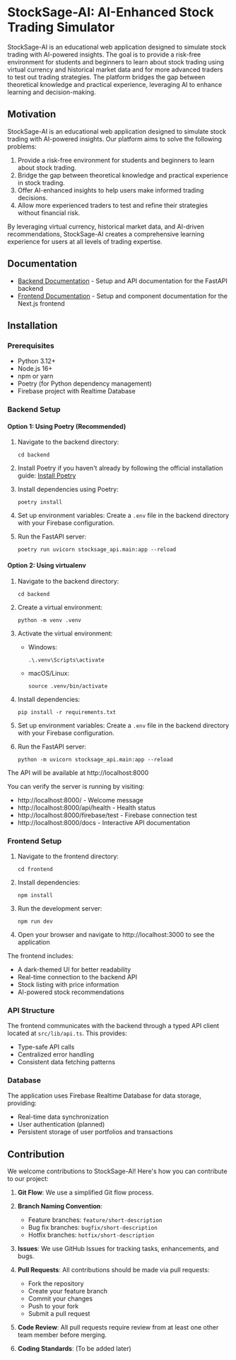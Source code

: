 # StockSage-AI: AI-Enhanced Stock Trading Simulator

StockSage-AI is an educational web application designed to simulate stock trading with AI-powered insights. The goal is to provide a risk-free environment for students and beginners to learn about stock trading using virtual currency and historical market data and for more advanced traders to test out trading strategies. The platform bridges the gap between theoretical knowledge and practical experience, leveraging AI to enhance learning and decision-making.

## Motivation

StockSage-AI is an educational web application designed to simulate stock trading with AI-powered insights. Our platform aims to solve the following problems:

1. Provide a risk-free environment for students and beginners to learn about stock trading.
2. Bridge the gap between theoretical knowledge and practical experience in stock trading.
3. Offer AI-enhanced insights to help users make informed trading decisions.
4. Allow more experienced traders to test and refine their strategies without financial risk.

By leveraging virtual currency, historical market data, and AI-driven recommendations, StockSage-AI creates a comprehensive learning experience for users at all levels of trading expertise.

## Documentation

- [Backend Documentation](backend/README.md) - Setup and API documentation for the FastAPI backend
- [Frontend Documentation](frontend/README.md) - Setup and component documentation for the Next.js frontend

## Installation

### Prerequisites
- Python 3.12+
- Node.js 16+
- npm or yarn
- Poetry (for Python dependency management)
- Firebase project with Realtime Database

### Backend Setup

#### Option 1: Using Poetry (Recommended)

1. Navigate to the backend directory:
   ```
   cd backend
   ```

2. Install Poetry if you haven't already by following the official installation guide:
   [Install Poetry](https://python-poetry.org/docs/#installation)

3. Install dependencies using Poetry:
   ```
   poetry install
   ```

4. Set up environment variables:
   Create a `.env` file in the backend directory with your Firebase configuration.

5. Run the FastAPI server:
   ```
   poetry run uvicorn stocksage_api.main:app --reload
   ```

#### Option 2: Using virtualenv

1. Navigate to the backend directory:
   ```
   cd backend
   ```

2. Create a virtual environment:
   ```
   python -m venv .venv
   ```

3. Activate the virtual environment:
   - Windows:
     ```
     .\.venv\Scripts\activate
     ```
   - macOS/Linux:
     ```
     source .venv/bin/activate
     ```

4. Install dependencies:
   ```
   pip install -r requirements.txt
   ```

5. Set up environment variables:
   Create a `.env` file in the backend directory with your Firebase configuration.

6. Run the FastAPI server:
   ```
   python -m uvicorn stocksage_api.main:app --reload
   ```

The API will be available at http://localhost:8000
   
You can verify the server is running by visiting:
- http://localhost:8000/ - Welcome message
- http://localhost:8000/api/health - Health status
- http://localhost:8000/firebase/test - Firebase connection test
- http://localhost:8000/docs - Interactive API documentation

### Frontend Setup
1. Navigate to the frontend directory:
   ```
   cd frontend
   ```

2. Install dependencies:
   ```
   npm install
   ```

3. Run the development server:
   ```
   npm run dev
   ```
   
4. Open your browser and navigate to http://localhost:3000 to see the application

The frontend includes:
- A dark-themed UI for better readability
- Real-time connection to the backend API
- Stock listing with price information
- AI-powered stock recommendations

### API Structure
The frontend communicates with the backend through a typed API client located at `src/lib/api.ts`. This provides:
- Type-safe API calls
- Centralized error handling
- Consistent data fetching patterns

### Database
The application uses Firebase Realtime Database for data storage, providing:
- Real-time data synchronization
- User authentication (planned)
- Persistent storage of user portfolios and transactions

## Contribution

We welcome contributions to StockSage-AI! Here's how you can contribute to our project:

1. **Git Flow**: We use a simplified Git flow process.

2. **Branch Naming Convention**: 
   - Feature branches: `feature/short-description`
   - Bug fix branches: `bugfix/short-description`
   - Hotfix branches: `hotfix/short-description`

3. **Issues**: We use GitHub Issues for tracking tasks, enhancements, and bugs.

4. **Pull Requests**: All contributions should be made via pull requests:
   - Fork the repository
   - Create your feature branch
   - Commit your changes
   - Push to your fork
   - Submit a pull request

5. **Code Review**: All pull requests require review from at least one other team member before merging.

6. **Coding Standards**: (To be added later)
